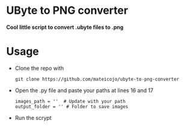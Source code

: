 # UByte to PNG converter
**Cool little script to convert .ubyte files to .png**
# Usage
- Clone the repo with
  ```
  git clone https://github.com/mateicojo/ubyte-to-png-converter
  ```
- Open the .py file and paste your paths at lines 16 and 17
  ```
  images_path = ''  # Update with your path
  output_folder = '' # Folder to save images
  ```
- Run the scrypt
